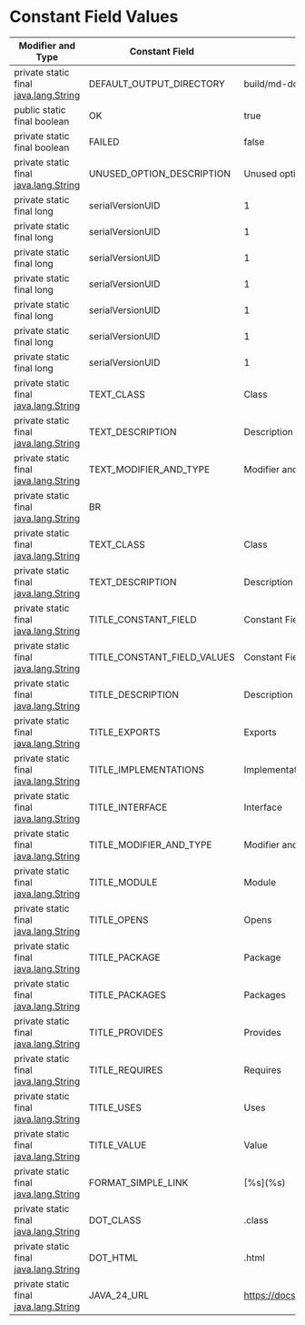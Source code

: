 # Constant Field Values
| Modifier and Type                                                                                                            | Constant Field              | Value                                               |
|------------------------------------------------------------------------------------------------------------------------------|-----------------------------|-----------------------------------------------------|
| private static final  [java.lang.String](https://docs.oracle.com/en/java/javase/24/docs/api/java.base/java/lang/String.html) | DEFAULT_OUTPUT_DIRECTORY    | build/md-docs                                       |
| public static final  boolean                                                                                                 | OK                          | true                                                |
| private static final  boolean                                                                                                | FAILED                      | false                                               |
| private static final  [java.lang.String](https://docs.oracle.com/en/java/javase/24/docs/api/java.base/java/lang/String.html) | UNUSED_OPTION_DESCRIPTION   | Unused option                                       |
| private static final  long                                                                                                   | serialVersionUID            | 1                                                   |
| private static final  long                                                                                                   | serialVersionUID            | 1                                                   |
| private static final  long                                                                                                   | serialVersionUID            | 1                                                   |
| private static final  long                                                                                                   | serialVersionUID            | 1                                                   |
| private static final  long                                                                                                   | serialVersionUID            | 1                                                   |
| private static final  long                                                                                                   | serialVersionUID            | 1                                                   |
| private static final  long                                                                                                   | serialVersionUID            | 1                                                   |
| private static final  [java.lang.String](https://docs.oracle.com/en/java/javase/24/docs/api/java.base/java/lang/String.html) | TEXT_CLASS                  | Class                                               |
| private static final  [java.lang.String](https://docs.oracle.com/en/java/javase/24/docs/api/java.base/java/lang/String.html) | TEXT_DESCRIPTION            | Description                                         |
| private static final  [java.lang.String](https://docs.oracle.com/en/java/javase/24/docs/api/java.base/java/lang/String.html) | TEXT_MODIFIER_AND_TYPE      | Modifier and Type                                   |
| private static final  [java.lang.String](https://docs.oracle.com/en/java/javase/24/docs/api/java.base/java/lang/String.html) | BR                          | <br/>                                               |
| private static final  [java.lang.String](https://docs.oracle.com/en/java/javase/24/docs/api/java.base/java/lang/String.html) | TEXT_CLASS                  | Class                                               |
| private static final  [java.lang.String](https://docs.oracle.com/en/java/javase/24/docs/api/java.base/java/lang/String.html) | TEXT_DESCRIPTION            | Description                                         |
| private static final  [java.lang.String](https://docs.oracle.com/en/java/javase/24/docs/api/java.base/java/lang/String.html) | TITLE_CONSTANT_FIELD        | Constant Field                                      |
| private static final  [java.lang.String](https://docs.oracle.com/en/java/javase/24/docs/api/java.base/java/lang/String.html) | TITLE_CONSTANT_FIELD_VALUES | Constant Field Values                               |
| private static final  [java.lang.String](https://docs.oracle.com/en/java/javase/24/docs/api/java.base/java/lang/String.html) | TITLE_DESCRIPTION           | Description                                         |
| private static final  [java.lang.String](https://docs.oracle.com/en/java/javase/24/docs/api/java.base/java/lang/String.html) | TITLE_EXPORTS               | Exports                                             |
| private static final  [java.lang.String](https://docs.oracle.com/en/java/javase/24/docs/api/java.base/java/lang/String.html) | TITLE_IMPLEMENTATIONS       | Implementations                                     |
| private static final  [java.lang.String](https://docs.oracle.com/en/java/javase/24/docs/api/java.base/java/lang/String.html) | TITLE_INTERFACE             | Interface                                           |
| private static final  [java.lang.String](https://docs.oracle.com/en/java/javase/24/docs/api/java.base/java/lang/String.html) | TITLE_MODIFIER_AND_TYPE     | Modifier and Type                                   |
| private static final  [java.lang.String](https://docs.oracle.com/en/java/javase/24/docs/api/java.base/java/lang/String.html) | TITLE_MODULE                | Module                                              |
| private static final  [java.lang.String](https://docs.oracle.com/en/java/javase/24/docs/api/java.base/java/lang/String.html) | TITLE_OPENS                 | Opens                                               |
| private static final  [java.lang.String](https://docs.oracle.com/en/java/javase/24/docs/api/java.base/java/lang/String.html) | TITLE_PACKAGE               | Package                                             |
| private static final  [java.lang.String](https://docs.oracle.com/en/java/javase/24/docs/api/java.base/java/lang/String.html) | TITLE_PACKAGES              | Packages                                            |
| private static final  [java.lang.String](https://docs.oracle.com/en/java/javase/24/docs/api/java.base/java/lang/String.html) | TITLE_PROVIDES              | Provides                                            |
| private static final  [java.lang.String](https://docs.oracle.com/en/java/javase/24/docs/api/java.base/java/lang/String.html) | TITLE_REQUIRES              | Requires                                            |
| private static final  [java.lang.String](https://docs.oracle.com/en/java/javase/24/docs/api/java.base/java/lang/String.html) | TITLE_USES                  | Uses                                                |
| private static final  [java.lang.String](https://docs.oracle.com/en/java/javase/24/docs/api/java.base/java/lang/String.html) | TITLE_VALUE                 | Value                                               |
| private static final  [java.lang.String](https://docs.oracle.com/en/java/javase/24/docs/api/java.base/java/lang/String.html) | FORMAT_SIMPLE_LINK          | \[%s](%s)                                           |
| private static final  [java.lang.String](https://docs.oracle.com/en/java/javase/24/docs/api/java.base/java/lang/String.html) | DOT_CLASS                   | .class                                              |
| private static final  [java.lang.String](https://docs.oracle.com/en/java/javase/24/docs/api/java.base/java/lang/String.html) | DOT_HTML                    | .html                                               |
| private static final  [java.lang.String](https://docs.oracle.com/en/java/javase/24/docs/api/java.base/java/lang/String.html) | JAVA_24_URL                 | https://docs.oracle.com/en/java/javase/24/docs/api/ |
